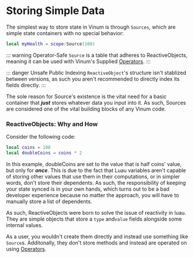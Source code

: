 # Storing Simple Data
The simplest way to store state in Vinum is through `Sources`, which are simple state containers with no special behavior:
```lua
local myHealth = scope:Source(100)
```

::: warning Operator-Safe
`Source` is a table that adheres to ReactiveObjects, meaning it can be used with Vinum's Supplied [Operators](./operators).
:::

::: danger Unsafe Public Indexing
`ReactiveObject`'s structure isn't stablized between versions, as such you aren't recommended to directly index its fields directly.
:::

The sole reason for Source's existence is the vital need for a basic container that ***just*** stores whatever data you input into it. As such, Sources are considered one of the vital building blocks of any Vinum code.

### ReactiveObjects: Why and How

Consider the following code:
```lua
local coins = 100
local doubleCoins = coins * 2
```

In this example, doubleCoins are set to the value that is half coins' value, but only for ***once***. This is due to the fact that Luau variables aren't capable of storing other values that use them in their computations, or in simpler words, don't store their dependents. As such, the responsibility of keeping your state synced is in your own hands, which turns out to be a bad developer experience because no matter the approach, you will have to manually store a list of dependents.

As such, ReactiveObjects were born to solve the issue of reactivity in luau. They are simple objects that store a `type` and`value` fields alongside some internal values. 

As a user, you wouldn't create them directly and instead use something like `Source`s. Additonally, they don't store methods and instead are operated on using [Operators](./operators).